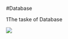 #Database

1The taske of Database


![](https://www.avaxiagroup.com/wp-content/uploads/avaxia-services-bi-big.jpg)
